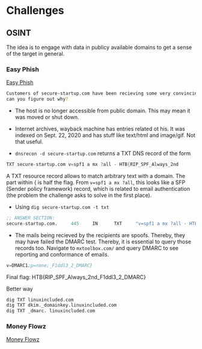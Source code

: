 # Challenges

## OSINT

The idea is to engage with data in publicy available domains to get a sense of the target in general.

### Easy Phish

[Easy Phish](https://app.hackthebox.eu/challenges/Easy-Phish)

```sh
Customers of secure-startup.com have been recieving some very convincing phishing emails, 
can you figure out why?
```
- The host is no longer accessible from public domain. This may mean it was moved or shut down.

- Internet archives, wayback machine has entries related ot his. It was indexed on Sept. 22, 2020 and has stuff like text/html and image/gif. Not that useful.

- `dnsrecon -d secure-startup.com` returns a TXT DNS record of the form

```s
TXT secure-startup.com v=spf1 a mx ?all - HTB{RIP_SPF_Always_2nd
```
A TXT resource record allows to match arbitrary text with a domain. The part within { is half the flag. From `v=spf1 a mx ?all`, this looks like a SFP (Sender policy framework) record, which is related to email authentication (the problem the challenge asks to solve in the first place).

- Using `dig secure-startup.com -t txt`

```s
;; ANSWER SECTION:
secure-startup.com.     445     IN      TXT     "v=spf1 a mx ?all - HTB{RIP_SPF_Always_2nd"
```
- The mails being recieved by the recipients are spoofs. Thereby, they may have failed the DMARC test. Thereby, it is essential to query those records too. Navigate to `mxtoolbox.com/` and query DMARC to see reporting and conformance of emails.

```s
v=DMARC1;p=none;_F1ddl3_2_DMARC}
```

Final flag: HTB{RIP_SPF_Always_2nd_F1ddl3_2_DMARC}

Better way

```s
dig TXT linuxincluded.com
dig TXT dkim._domainkey.linuxincluded.com
dig TXT _dmarc. linuxincluded.com
```
### Money Flowz

[Money Flowz](https://app.hackthebox.eu/challenges/Money-Flowz)

